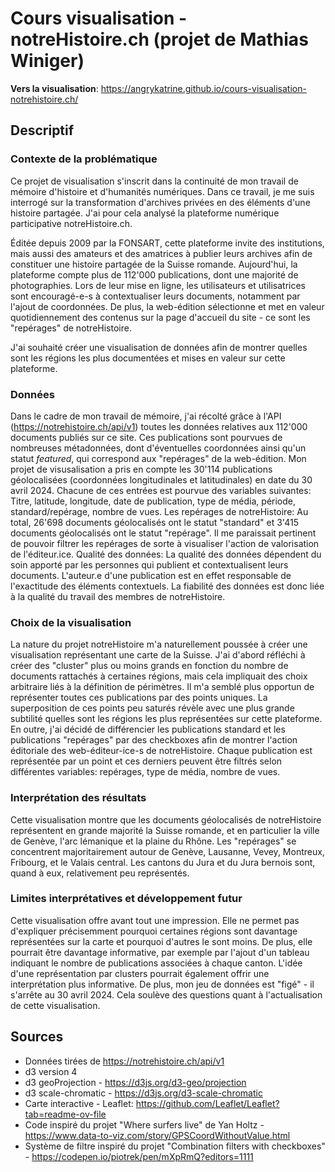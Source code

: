 # Cours visualisation - notreHistoire.ch (projet de Mathias Winiger)

**Vers la visualisation**: https://angrykatrine.github.io/cours-visualisation-notrehistoire.ch/

## Descriptif

### Contexte de la problématique
Ce projet de visualisation s'inscrit dans la continuité de mon travail de mémoire d'histoire et d'humanités numériques. Dans ce travail, je me suis interrogé sur la transformation d'archives privées en des éléments d'une histoire partagée. J'ai pour cela analysé la plateforme numérique participative notreHistoire.ch.

Éditée depuis 2009 par la FONSART, cette plateforme invite des institutions, mais aussi des amateurs et des amatrices à publier leurs archives afin de constituer une histoire partagée de la Suisse romande. Aujourd'hui, la plateforme compte plus de 112'000 publications, dont une majorité de photographies. Lors de leur mise en ligne, les utilisateurs et utilisatrices sont encouragé-e-s à contextualiser leurs documents, notamment par l'ajout de coordonnées. De plus, la web-édition sélectionne et met en valeur quotidiennement des contenus sur la page d'accueil du site - ce sont les "repérages" de notreHistoire.

J'ai souhaité créer une visualisation de données afin de montrer quelles sont les régions les plus documentées et mises en valeur sur cette plateforme. 

### Données
Dans le cadre de mon travail de mémoire, j'ai récolté grâce à l'API (https://notrehistoire.ch/api/v1) toutes les données relatives aux 112'000 documents publiés sur ce site. Ces publications sont pourvues de nombreuses métadonnées, dont d'éventuelles coordonnées ainsi qu'un statut *featured*, qui correspond aux "repérages" de la web-édition.
Mon projet de visusalisation a pris en compte les 30'114 publications géolocalisées (coordonnées longitudinales et latitudinales) en date du 30 avril 2024. Chacune de ces entrées est pourvue des variables suivantes: Titre, latitude, longitude, date de publication, type de média, période, standard/repérage, nombre de vues. 
Les repérages de notreHistoire: Au total, 26'698 documents géolocalisés ont le statut "standard" et 3'415 documents géolocalisés ont le statut "repérage". Il me paraissait pertinent de pouvoir filtrer les repérages de sorte à visualiser l'action de valorisation de l'éditeur.ice.
Qualité des données: La qualité des données dépendent du soin apporté par les personnes qui publient et contextualisent leurs documents. L'auteur.e d'une publication est en effet responsable de l'exactitude des éléments contextuels. La fiabilité des données est donc liée à la qualité du travail des membres de notreHistoire.

### Choix de la visualisation
La nature du projet notreHistoire m'a naturellement poussée à créer une visualisation représentant une carte de la Suisse. J'ai d'abord réfléchi à créer des "cluster" plus ou moins grands en fonction du nombre de documents rattachés à certaines régions, mais cela impliquait des choix arbitraire liés à la définition de périmètres. Il m'a semblé plus opportun de représenter toutes ces publications par des points uniques. La superposition de ces points peu saturés révèle avec une plus grande subtilité quelles sont les régions les plus représentées sur cette plateforme. En outre, j'ai décidé de différencier les publications standard et les publications "repérages" par des checkboxes afin de montrer l'action éditoriale des web-éditeur-ice-s de notreHistoire. Chaque publication est représentée par un point et ces derniers peuvent être filtrés selon différentes variables: repérages, type de média, nombre de vues.

### Interprétation des résultats
Cette visualisation montre que les documents géolocalisés de notreHistoire représentent en grande majorité la Suisse romande, et en particulier la ville de Genève, l'arc lémanique et la plaine du Rhône. Les "repérages" se concentrent majoritairement autour de Genève, Lausanne, Vevey, Montreux, Fribourg, et le Valais central. Les cantons du Jura et du Jura bernois sont, quand à eux, relativement peu représentés. 

### Limites interprétatives et développement futur
Cette visualisation offre avant tout une impression. Elle ne permet pas d'expliquer précisemment pourquoi certaines régions sont davantage représentées sur la carte et pourquoi d'autres le sont moins. De plus, elle pourrait être davantage informative, par exemple par l'ajout d'un tableau indiquant le nombre de publications associées à chaque canton. L'idée d'une représentation par clusters pourrait également offrir une interprétation plus informative. De plus, mon jeu de données est "figé" - il s'arrête au 30 avril 2024. Cela soulève des questions quant à l'actualisation de cette visualisation.

## Sources

- Données tirées de https://notrehistoire.ch/api/v1
- d3 version 4
- d3 geoProjection - https://d3js.org/d3-geo/projection
- d3 scale-chromatic - https://d3js.org/d3-scale-chromatic
- Carte interactive - Leaflet: https://github.com/Leaflet/Leaflet?tab=readme-ov-file
- Code inspiré du projet "Where surfers live" de Yan Holtz - https://www.data-to-viz.com/story/GPSCoordWithoutValue.html
- Système de filtre inspiré du projet "Combination filters with checkboxes" - https://codepen.io/piotrek/pen/mXpRmQ?editors=1111 


